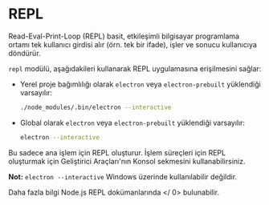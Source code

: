 # REPL

Read-Eval-Print-Loop (REPL) basit, etkileşimli bilgisayar programlama ortamı tek kullanıcı girdisi alır (örn. tek bir ifade), işler ve sonucu kullanıcıya döndürür.

`repl` modülü, aşağıdakileri kullanarak REPL uygulamasına erişilmesini sağlar:

* Yerel proje bağımlılığı olarak `electron` veya `electron-prebuilt` yüklendiği varsayılır:
    
    ```sh
    ./node_modules/.bin/electron --interactive
    ```

* Global olarak `electron` veya `electron-prebuilt` yüklendiği varsayılır:
    
    ```sh
    electron --interactive
    ```

Bu sadece ana işlem için REPL oluşturur. İşlem süreçleri için REPL oluşturmak için Geliştirici Araçları'nın Konsol sekmesini kullanabilirsiniz.

**Not:** `electron --interactive` Windows üzerinde kullanılabilir değildir.

Daha fazla bilgi  Node.js REPL dokümanlarında </ 0> bulunabilir.</p>